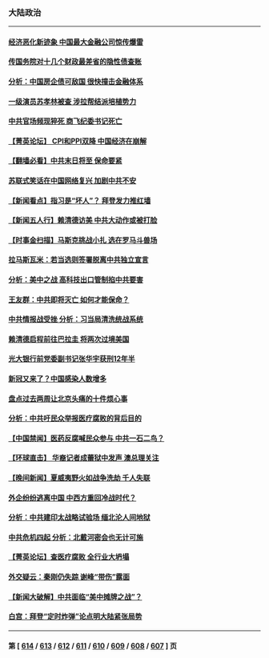 ### 大陆政治
---
#### [经济恶化新迹象 中国最大金融公司惊传爆雷](../../pages/ncid277/n14053138.md) 
#### [传国务院对十几个财政最差省的隐性债查账](../../pages/ncid277/n14053044.md) 
#### [分析：中国房企债可敌国 很快撞击金融体系](../../pages/ncid277/n14052985.md) 
#### [一级演员苏孝林被查 涉拉帮结派培植势力](../../pages/ncid277/n14053063.md) 
#### [中共官场频现猝死 商飞纪委书记死亡](../../pages/ncid277/n14053039.md) 
#### [【菁英论坛】 CPI和PPI双降 中国经济在崩解](../../pages/ncid277/n14053002.md) 
#### [【翻墙必看】中共末日将至 保命要紧](../../pages/ncid277/n14053045.md) 
#### [苏联式笑话在中国网络复兴 加剧中共不安](../../pages/ncid277/n14053003.md) 
#### [【新闻看点】指习是“坏人”？ 拜登发力推红墙](../../pages/ncid277/n14052915.md) 
#### [【新闻五人行】赖清德访美 中共大动作或被打脸](../../pages/ncid277/n14052993.md) 
#### [【时事金扫描】马斯克挑战小扎 选在罗马斗兽场](../../pages/ncid277/n14052999.md) 
#### [拉马斯瓦米：若当选则签署脱离中共独立宣言](../../pages/ncid277/n14052976.md) 
#### [分析：美中之战 高科技出口管制掐中共要害](../../pages/ncid277/n14050693.md) 
#### [王友群：中共即将灭亡 如何才能保命？](../../pages/ncid277/n14052925.md) 
#### [中共情报战受挫 分析：习当局清洗统战系统](../../pages/ncid277/n14052967.md) 
#### [赖清德启程前往巴拉圭 将两次过境美国](../../pages/ncid277/n14052933.md) 
#### [光大银行前党委副书记张华宇获刑12年半](../../pages/ncid277/n14052889.md) 
#### [新冠又来了？中国感染人数增多](../../pages/ncid277/n14052852.md) 
#### [盘点过去两周让北京头痛的十件烦心事](../../pages/ncid277/n14052654.md) 
#### [分析：中共吁民众举报医疗腐败的背后目的](../../pages/ncid277/n14052809.md) 
#### [【中国禁闻】医药反腐喊民众参与 中共一石二鸟？](../../pages/ncid277/n14052367.md) 
#### [【环球直击】 华裔记者成蕾狱中发声 澳总理关注](../../pages/ncid277/n14052370.md) 
#### [【晚间新闻】夏威夷野火如战争洗劫 千人失联](../../pages/ncid277/n14052391.md) 
#### [外企纷纷逃离中国 中西方重回冷战时代？](../../pages/ncid277/n14052564.md) 
#### [分析：中共建印太战略试验场 缅北沦人间地狱](../../pages/ncid277/n14051982.md) 
#### [中共危机四起 分析：北戴河密会也无计可施](../../pages/ncid277/n14052489.md) 
#### [【菁英论坛】查医疗腐败 全行业大坍塌](../../pages/ncid277/n14052573.md) 
#### [外交疑云：秦刚仍失踪 谢峰“带伤”露面](../../pages/ncid277/n14052623.md) 
#### [【新闻大破解】中共面临“美中摊牌之战”？](../../pages/ncid277/n14052585.md) 
#### [白宫：拜登“定时炸弹”论点明大陆紧张局势](../../pages/ncid277/n14052605.md) 

---
#### 第 [ [614](./614.md) / [613](./613.md) / [612](./612.md) / [611](./611.md) / [610](./610.md) / [609](./609.md) / [608](./608.md) / [607](./607.md) ] 页
